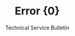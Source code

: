 ---
layout: highlight_layout
title: 'Error {0}'
background_image: /assets/img/ps5motherboard.jpg
highlighted_areas: "1,3,5" # Pass any combination of area numbers separated by 

subtitle: Technical Service Bulletin
permalink: /tsb/sony/playstation5/C1/
---